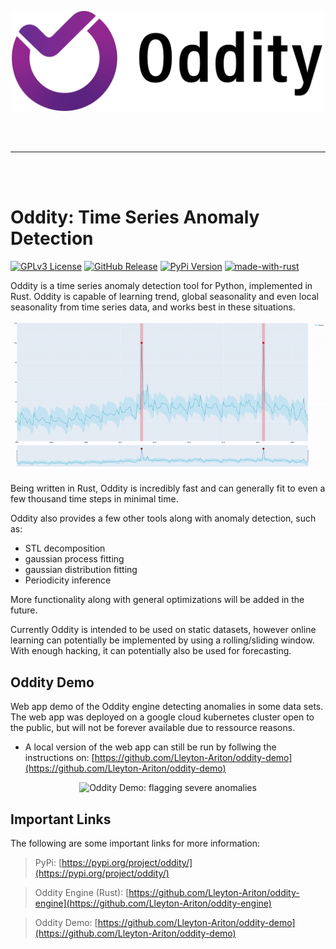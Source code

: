 <br></br>

<p align="center">
  <img src="./imgs/odditylogo.png" alt="Logo"/, width="500", height="160">
</p>

<br></br>

---

<br></br>

# Oddity: Time Series Anomaly Detection

[![GPLv3 License](https://img.shields.io/badge/License-GPL%20v3-light.svg)](https://opensource.org/licenses/)
[![GitHub Release](https://img.shields.io/github/release/Lleyton-Ariton/oddity.svg?style=flat)]()
[![PyPi Version](https://img.shields.io/pypi/v/oddity.svg)](https://pypi.python.org/pypi/oddity/)
[![made-with-rust](https://img.shields.io/badge/Made%20with-Rust-1f425f.svg)](https://www.rust-lang.org/)


Oddity is a time series anomaly detection tool for Python, implemented in Rust. Oddity is capable of learning trend, global seasonality and even local seasonality from time series data, and works best in these situations.

<p align="center">
  <img src="./imgs/oddity-demo-banner.gif" alt="Oddity Demo: flagging severe anomalies"/>
</p>

Being written in Rust, Oddity is incredibly fast and can generally fit to even a few thousand time steps in minimal time.

Oddity also provides a few other tools along with anomaly detection, such as: 

- STL decomposition
- gaussian process fitting
- gaussian distribution fitting
- Periodicity inference

More functionality along with general optimizations will be added in the future.

Currently Oddity is intended to be used on static datasets, however online learning can potentially be implemented by using a rolling/sliding window. With enough hacking, it can potentially also be used for forecasting.

## Oddity Demo

Web app demo of the Oddity engine detecting anomalies in some data sets. The web app was deployed on a google cloud kubernetes cluster open to the public, but will not be forever available due to ressource reasons. 

- A local version of the web app can still be run by follwing the instructions on: [https://github.com/Lleyton-Ariton/oddity-demo](https://github.com/Lleyton-Ariton/oddity-demo)

<p align="center">
  <img src="./imgs/oddity-demo.gif" alt="Oddity Demo: flagging severe anomalies"/>
</p>

## Important Links

The following are some important links for more information:

> PyPi: [https://pypi.org/project/oddity/](https://pypi.org/project/oddity/)

> Oddity Engine (Rust): [https://github.com/Lleyton-Ariton/oddity-engine](https://github.com/Lleyton-Ariton/oddity-engine)

> Oddity Demo: [https://github.com/Lleyton-Ariton/oddity-demo](https://github.com/Lleyton-Ariton/oddity-demo)
